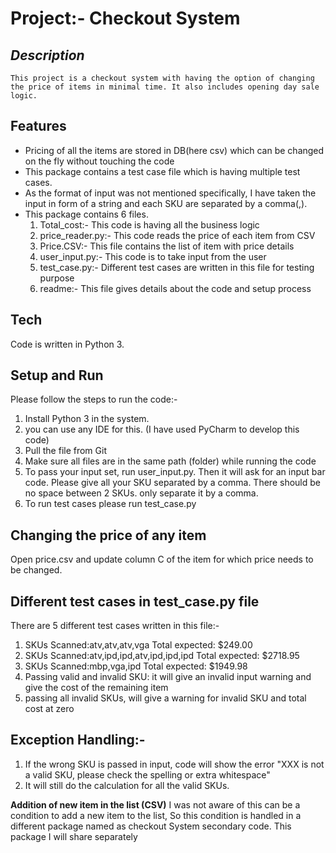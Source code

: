 # Project:- Checkout System
## _Description_
    This project is a checkout system with having the option of changing the price of items in minimal time. It also includes opening day sale logic. 


## Features

- Pricing of all the items are stored in DB(here csv) which can be changed on the fly without touching the code
- This package contains a test case file which is having multiple test cases.
- As the format of input was not mentioned specifically, I have taken the input in form of a string and each SKU are separated by a comma(,).
- This package contains 6 files.
    1. Total_cost:- This code is having all the business logic
    2. price_reader.py:- This code reads the price of each item from CSV
    3. Price.CSV:- This file contains the list of item with price details
    4. user_input.py:- This code is to take input from the user 
    5. test_case.py:- Different test cases are written in this file for testing purpose
    6. readme:- This file gives details about the code and setup process


## Tech

Code is written in Python 3.

## Setup and Run
Please follow the steps to run the code:-
1. Install Python 3 in the system.
2. you can use any IDE for this. (I have used PyCharm to develop this code)
3. Pull the file from Git
4. Make sure all  files are in the same path (folder) while running the code
5. To pass your input set, run user_input.py. Then it will ask for an input bar code. Please give all your SKU separated by a comma. There should be no space between 2 SKUs. only separate it by a comma.
6. To run test cases please run test_case.py


## Changing the price of any item
Open price.csv and update  column C of the item for which price needs to be changed.

## Different test cases in test_case.py file
There are 5 different test cases written in this file:-
1. SKUs Scanned:atv,atv,atv,vga Total expected: $249.00
2. SKUs Scanned:atv,ipd,ipd,atv,ipd,ipd,ipd Total expected: $2718.95
3. SKUs Scanned:mbp,vga,ipd Total expected: $1949.98
4. Passing valid and invalid SKU: it will give an invalid input warning and give the cost of the remaining item
5. passing all invalid SKUs, will give a warning for invalid SKU and total cost at zero


## Exception Handling:-
1. If the wrong SKU is passed in input, code will show the error "XXX  is not a valid SKU, please check the spelling or extra whitespace"
2. It will still do the calculation for all the valid SKUs.

**Addition of new item in the list (CSV)**
I was not aware of this can be a condition to add a new item to the list,
So this condition is handled in a different package named as checkout System secondary code.
This package I will share separately
